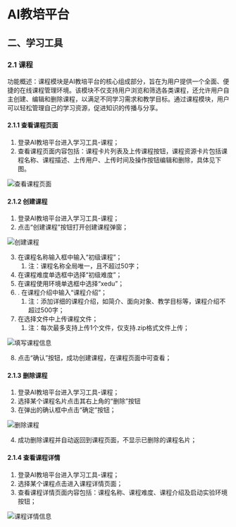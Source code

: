 # AI教培平台
## 二、学习工具
### 2.1 课程
功能概述：课程模块是AI教培平台的核心组成部分，旨在为用户提供一个全面、便捷的在线课程管理环境。该模块不仅支持用户浏览和筛选各类课程，还允许用户自主创建、编辑和删除课程，以满足不同学习需求和教学目标。通过课程模块，用户可以轻松管理自己的学习资源，促进知识的传播与分享。

#### 2.1.1 查看课程页面
1. 登录AI教培平台进入学习工具-课程；
2. 查看课程页面内容包括：课程卡片列表及上传课程按钮，课程资源卡片包括课程名称、课程描述、上传用户、上传时间及操作按钮编辑和删除，具体见下图。

![查看课程页面](06-02tools/06-02-01course/06-02-01-01courseview.png)

#### 2.1.2 创建课程
1. 登录AI教培平台进入学习工具-课程；
2. 点击“创建课程”按钮打开创建课程弹窗；

![创建课程](06-02tools/06-02-01course/06-02-01-02createcourse.png)

3. 在课程名称输入框中输入“初级课程”；
   1. 注：课程名称全局唯一，且不超过50字；
4. 在课程难度单选框中选择“初级难度”；
5. 在课程使用环境单选框中选择“xedu”；
6. . 在课程介绍中输入“课程介绍”；
   1. 注：添加详细的课程介绍，如简介、面向对象、教学目标等，课程介绍不超过500字；
7. 在选择文件中上传课程文件；
   1. 注：每次最多支持上传1个文件，仅支持.zip格式文件上传；
   
![填写课程信息](06-02tools/06-02-01course/06-02-01-03writecourse.png)

8. 点击“确认”按钮，成功创建课程，在课程页面中可查看；

#### 2.1.3 删除课程
1. 登录AI教培平台进入学习工具-课程；
2. 选择某个课程名片点击其右上角的“删除”按钮
3. 在弹出的确认框中点击“确定”按钮；

![删除课程](06-02tools/06-02-01course/06-02-01-04deletecourse.png)

4. 成功删除课程并自动返回到课程页面，不显示已删除的课程名片；

#### 2.1.4 查看课程详情
1. 登录AI教培平台进入学习工具-课程；
2. 选择某个课程点击进入课程详情页面；
3. 查看课程详情页面内容包括：课程名称、课程难度、课程介绍及启动实验环境按钮；

![课程详情信息](06-02tools/06-02-01course/06-02-01-05introduction.png)
